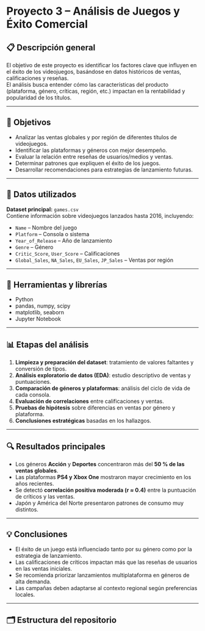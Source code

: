 # Proyecto 3 – Análisis de Juegos y Éxito Comercial

## 📋 Descripción general
El objetivo de este proyecto es identificar los factores clave que influyen en el éxito de los videojuegos, basándose en datos históricos de ventas, calificaciones y reseñas.  
El análisis busca entender cómo las características del producto (plataforma, género, críticas, región, etc.) impactan en la rentabilidad y popularidad de los títulos.

---

## 🎯 Objetivos
- Analizar las ventas globales y por región de diferentes títulos de videojuegos.  
- Identificar las plataformas y géneros con mejor desempeño.  
- Evaluar la relación entre reseñas de usuarios/medios y ventas.  
- Determinar patrones que expliquen el éxito de los juegos.  
- Desarrollar recomendaciones para estrategias de lanzamiento futuras.

---

## 🧮 Datos utilizados
**Dataset principal:** `games.csv`  
Contiene información sobre videojuegos lanzados hasta 2016, incluyendo:

- `Name` – Nombre del juego  
- `Platform` – Consola o sistema  
- `Year_of_Release` – Año de lanzamiento  
- `Genre` – Género  
- `Critic_Score`, `User_Score` – Calificaciones  
- `Global_Sales`, `NA_Sales`, `EU_Sales`, `JP_Sales` – Ventas por región  

---

## 🧰 Herramientas y librerías
- Python  
- pandas, numpy, scipy  
- matplotlib, seaborn  
- Jupyter Notebook  

---

## 📊 Etapas del análisis
1. **Limpieza y preparación del dataset**: tratamiento de valores faltantes y conversión de tipos.  
2. **Análisis exploratorio de datos (EDA)**: estudio descriptivo de ventas y puntuaciones.  
3. **Comparación de géneros y plataformas**: análisis del ciclo de vida de cada consola.  
4. **Evaluación de correlaciones** entre calificaciones y ventas.  
5. **Pruebas de hipótesis** sobre diferencias en ventas por género y plataforma.  
6. **Conclusiones estratégicas** basadas en los hallazgos.

---

## 🔍 Resultados principales
- Los géneros **Acción** y **Deportes** concentraron más del **50 % de las ventas globales**.  
- Las plataformas **PS4 y Xbox One** mostraron mayor crecimiento en los años recientes.  
- Se detectó **correlación positiva moderada (r ≈ 0.4)** entre la puntuación de críticos y las ventas.  
- Japón y América del Norte presentaron patrones de consumo muy distintos.  

---

## 💡 Conclusiones
- El éxito de un juego está influenciado tanto por su género como por la estrategia de lanzamiento.  
- Las calificaciones de críticos impactan más que las reseñas de usuarios en las ventas iniciales.  
- Se recomienda priorizar lanzamientos multiplataforma en géneros de alta demanda.  
- Las campañas deben adaptarse al contexto regional según preferencias locales.  

---

## 🗂 Estructura del repositorio
